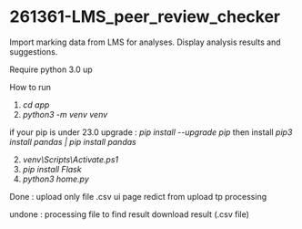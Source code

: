 # 261361-LMS_peer_review_checker

Import marking data from LMS for analyses. Display analysis results and suggestions.

Require
python 3.0 up

How to run

1. _cd app_
2. _python3 -m venv venv_

if your pip is under 23.0
upgrade : _pip install --upgrade pip_
then install
_pip3 install pandas | pip install pandas_

2. _venv\Scripts\Activate.ps1_
3. _pip install Flask_
4. _python3 home.py_

Done :
upload only file .csv
ui page
redict from upload tp processing

undone :
processing file to find result
download result (.csv file)
